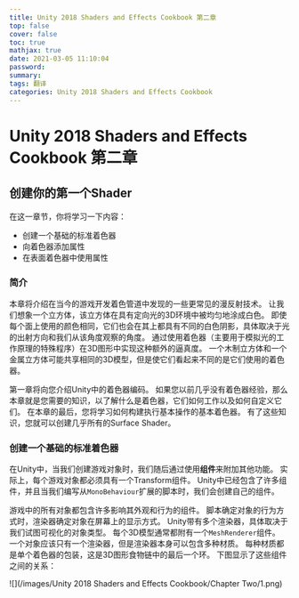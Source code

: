 ```yaml
---
title: Unity 2018 Shaders and Effects Cookbook 第二章
top: false
cover: false
toc: true
mathjax: true
date: 2021-03-05 11:10:04
password:
summary:
tags: 翻译
categories: Unity 2018 Shaders and Effects Cookbook
---
```


# Unity 2018 Shaders and Effects Cookbook 第二章

## 创建你的第一个Shader

在这一章节，你将学习一下内容：
- 创建一个基础的标准着色器
- 向着色器添加属性
- 在表面着色器中使用属性
  
### 简介

本章将介绍在当今的游戏开发着色管道中发现的一些更常见的漫反射技术。 让我们想象一个立方体，该立方体在具有定向光的3D环境中被均匀地涂成白色。 即使每个面上使用的颜色相同，它们也会在其上都具有不同的白色阴影，具体取决于光的出射方向和我们从该角度观察的角度。 通过使用着色器（主要用于模拟光的工作原理的特殊程序）在3D图形中实现这种额外的逼真度。 一个木制立方体和一个金属立方体可能共享相同的3D模型，但是使它们看起来不同的是它们使用的着色器。

第一章将向您介绍Unity中的着色器编码。 如果您以前几乎没有着色器经验，那么本章就是您需要的知识，以了解什么是着色器，它们如何工作以及如何自定义它们。 在本章的最后，您将学习如何构建执行基本操作的基本着色器。 有了这些知识，您就可以创建几乎所有的Surface Shader。

### 创建一个基础的标准着色器

在Unity中，当我们创建游戏对象时，我们随后通过使用**组件**来附加其他功能。 实际上，每个游戏对象都必须具有一个Transform组件。 Unity中已经包含了许多组件，并且当我们编写从`MonoBehaviour`扩展的脚本时，我们会创建自己的组件。

游戏中的所有对象都包含许多影响其外观和行为的组件。 脚本确定对象的行为方式时，渲染器确定对象在屏幕上的显示方式。 Unity带有多个渲染器，具体取决于我们试图可视化的对象类型。 每个3D模型通常都附有一个`MeshRenderer`组件。 一个对象应该只有一个渲染器，但是渲染器本身可以包含多种材质。 每种材质都是单个着色器的包装，这是3D图形食物链中的最后一个环。 下图显示了这些组件之间的关系：

![](/images/Unity 2018 Shaders and Effects Cookbook/Chapter Two/1.png)